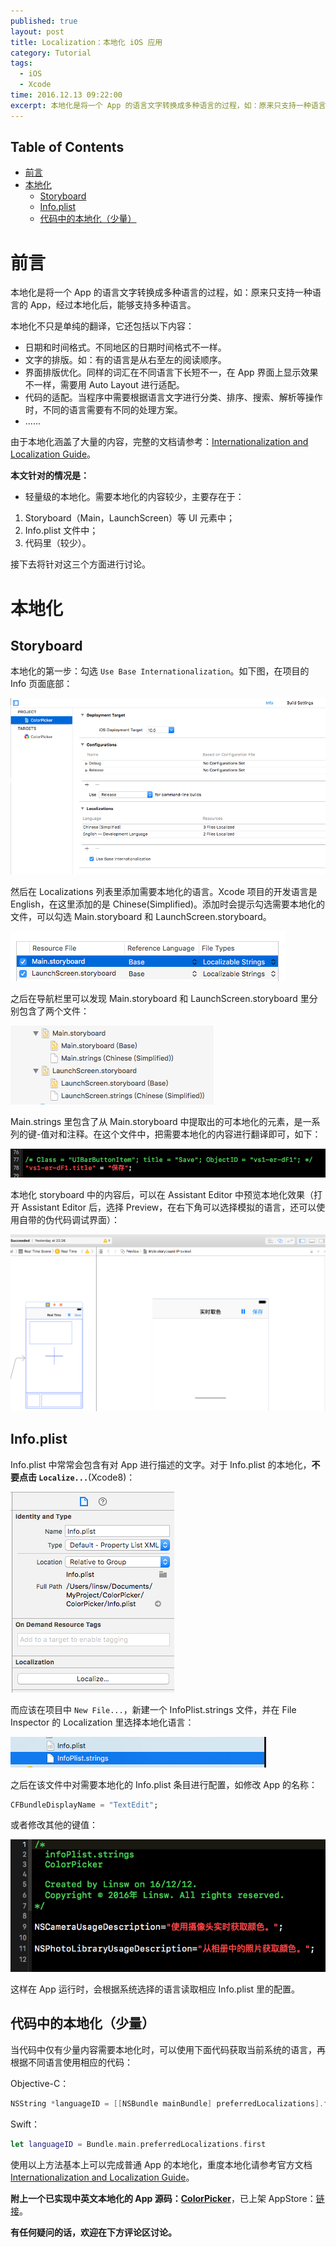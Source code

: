 ```yaml
---
published: true
layout: post
title: Localization：本地化 iOS 应用
category: Tutorial
tags: 
  - iOS
  - Xcode
time: 2016.12.13 09:22:00
excerpt: 本地化是将一个 App 的语言文字转换成多种语言的过程，如：原来只支持一种语言的 App，经过本地化后，能够支持多种语言。本地化有助于让更多人使用你的 App，让 App 国际化。
---
```


<!-- lsw toc mark1. Do not remove this comment so that lsw_toc can update TOC correctly. -->

## Table of Contents
- [前言](#1)
- [本地化](#2)
    - [Storyboard](#21)
    - [Info.plist](#22)
    - [代码中的本地化（少量）](#23)

<!-- lsw toc mark2. Do not remove this comment so that lsw_toc can update TOC correctly. -->

# <a id="1"></a>前言

本地化是将一个 App 的语言文字转换成多种语言的过程，如：原来只支持一种语言的 App，经过本地化后，能够支持多种语言。

本地化不只是单纯的翻译，它还包括以下内容：

- 日期和时间格式。不同地区的日期时间格式不一样。
- 文字的排版。如：有的语言是从右至左的阅读顺序。
- 界面排版优化。同样的词汇在不同语言下长短不一，在 App 界面上显示效果不一样，需要用 Auto Layout 进行适配。
- 代码的适配。当程序中需要根据语言文字进行分类、排序、搜索、解析等操作时，不同的语言需要有不同的处理方案。
- ......

由于本地化涵盖了大量的内容，完整的文档请参考：[Internationalization and Localization Guide](https://developer.apple.com/library/content/documentation/MacOSX/Conceptual/BPInternational/Introduction/Introduction.html#//apple_ref/doc/uid/10000171i-CH1-SW1)。

**本文针对的情况是：**

- 轻量级的本地化。需要本地化的内容较少，主要存在于：
 
1. Storyboard（Main，LaunchScreen）等 UI 元素中；
2. Info.plist 文件中；
3. 代码里（较少）。

接下去将针对这三个方面进行讨论。

# <a id="2"></a>本地化

## <a id="21"></a>Storyboard

本地化的第一步：勾选 `Use Base Internationalization`。如下图，在项目的 Info 页面底部：

![](/images/Localizing_1.png)

然后在 Localizations 列表里添加需要本地化的语言。Xcode 项目的开发语言是 English，在这里添加的是 Chinese(Simplified)。添加时会提示勾选需要本地化的文件，可以勾选 Main.storyboard 和 LaunchScreen.storyboard。

![](/images/Localizing_2.png)

之后在导航栏里可以发现 Main.storyboard 和 LaunchScreen.storyboard 里分别包含了两个文件：

![](/images/Localizing_3.png)

Main.strings 里包含了从 Main.storyboard 中提取出的可本地化的元素，是一系列的键-值对和注释。在这个文件中，把需要本地化的内容进行翻译即可，如下：

![](/images/Localizing_4.png)

本地化 storyboard 中的内容后，可以在 Assistant Editor 中预览本地化效果（打开 Assistant Editor 后，选择 Preview，在右下角可以选择模拟的语言，还可以使用自带的伪代码调试界面）：

![](/images/Localizing_5.png)

## <a id="22"></a>Info.plist

Info.plist 中常常会包含有对 App 进行描述的文字。对于 Info.plist 的本地化，**不要点击 `Localize...`**(Xcode8)：

![](/images/Localizing_6.png)

而应该在项目中 `New File...`，新建一个 InfoPlist.strings 文件，并在 File Inspector 的 Localization 里选择本地化语言：

![](/images/Localizing_7.png)

之后在该文件中对需要本地化的 Info.plist 条目进行配置，如修改 App 的名称：

```a
CFBundleDisplayName = "TextEdit";
```

或者修改其他的键值：

![](/images/Localizing_8.png)

这样在 App 运行时，会根据系统选择的语言读取相应 Info.plist 里的配置。

## <a id="23"></a>代码中的本地化（少量）

当代码中仅有少量内容需要本地化时，可以使用下面代码获取当前系统的语言，再根据不同语言使用相应的代码：

Objective-C：

```Objective-C
NSString *languageID = [[NSBundle mainBundle] preferredLocalizations].firstObject;
```

Swift：

```swift
let languageID = Bundle.main.preferredLocalizations.first
```

使用以上方法基本上可以完成普通 App 的本地化，重度本地化请参考官方文档 [Internationalization and Localization Guide](https://developer.apple.com/library/content/documentation/MacOSX/Conceptual/BPInternational/Introduction/Introduction.html#//apple_ref/doc/uid/10000171i-CH1-SW1)。

**附上一个已实现中英文本地化的 App 源码：[ColorPicker](https://github.com/LinShiwei/ColorPicker)**，已上架 AppStore：[链接](https://itunes.apple.com/cn/app/colorpicker-pick-color-easily/id1183292373?mt=8)。

**有任何疑问的话，欢迎在下方评论区讨论。**

